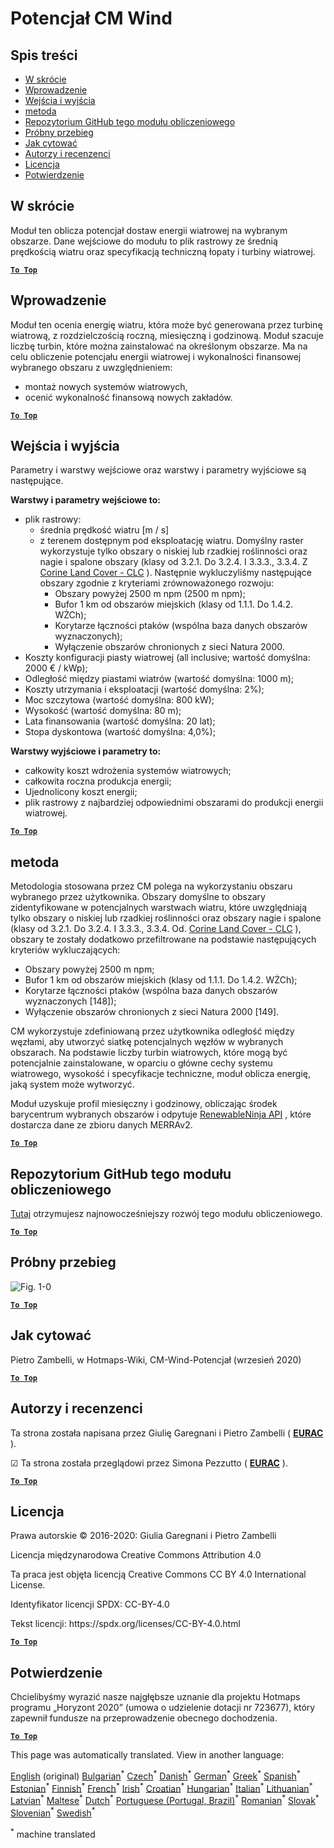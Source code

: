 <h1><a class="anchor" id="cm-wind-potential" href="#cm-wind-potential"><i class="fa fa-link"></i></a>Potencjał CM Wind</h1><h2><a class="anchor" id="table-of-contents" href="#table-of-contents"><i class="fa fa-link"></i></a> Spis treści</h2><ul><li> <a href="#in-a-glance">W skrócie</a></li><li> <a href="#introduction">Wprowadzenie</a></li><li> <a href="#inputs-and-outputs">Wejścia i wyjścia</a></li><li> <a href="#method">metoda</a></li><li> <a href="#github-repository-of-this-calculation-module">Repozytorium GitHub tego modułu obliczeniowego</a></li><li> <a href="#sample-run">Próbny przebieg</a></li><li> <a href="#how-to-cite">Jak cytować</a></li><li> <a href="#authors-and-reviewers">Autorzy i recenzenci</a></li><li> <a href="#license">Licencja</a></li><li> <a href="#acknowledgement">Potwierdzenie</a></li></ul><h2><a class="anchor" id="in-a-glance" href="#in-a-glance"><i class="fa fa-link"></i></a> W skrócie</h2><p> Moduł ten oblicza potencjał dostaw energii wiatrowej na wybranym obszarze. Dane wejściowe do modułu to plik rastrowy ze średnią prędkością wiatru oraz specyfikacją techniczną łopaty i turbiny wiatrowej.</p><p> <a href="#table-of-contents"><strong><code>To Top</code></strong></a></p><h2><a class="anchor" id="introduction" href="#introduction"><i class="fa fa-link"></i></a> Wprowadzenie</h2><p> Moduł ten ocenia energię wiatru, która może być generowana przez turbinę wiatrową, z rozdzielczością roczną, miesięczną i godzinową. Moduł szacuje liczbę turbin, które można zainstalować na określonym obszarze. Ma na celu obliczenie potencjału energii wiatrowej i wykonalności finansowej wybranego obszaru z uwzględnieniem:</p><ul><li> montaż nowych systemów wiatrowych,</li><li> ocenić wykonalność finansową nowych zakładów.</li></ul><p> <a href="#table-of-contents"><strong><code>To Top</code></strong></a></p><h2><a class="anchor" id="inputs-and-outputs" href="#inputs-and-outputs"><i class="fa fa-link"></i></a> Wejścia i wyjścia</h2><p> Parametry i warstwy wejściowe oraz warstwy i parametry wyjściowe są następujące.</p><p> <strong>Warstwy i parametry wejściowe to:</strong></p><ul><li> plik rastrowy:<ul><li> średnia prędkość wiatru [m / s]</li><li> z terenem dostępnym pod eksploatację wiatru. Domyślny raster wykorzystuje tylko obszary o niskiej lub rzadkiej roślinności oraz nagie i spalone obszary (klasy od 3.2.1. Do 3.2.4. I 3.3.3., 3.3.4. Z <a href="https://land.copernicus.eu/pan-european/corine-land-cover">Corine Land Cover - CLC</a> ). Następnie wykluczyliśmy następujące obszary zgodnie z kryteriami zrównoważonego rozwoju:<ul><li> Obszary powyżej 2500 m npm (2500 m npm);</li><li> Bufor 1 km od obszarów miejskich (klasy od 1.1.1. Do 1.4.2. WŻCh);</li><li> Korytarze łączności ptaków (wspólna baza danych obszarów wyznaczonych);</li><li> Wyłączenie obszarów chronionych z sieci Natura 2000.</li></ul></li></ul></li><li> Koszty konfiguracji piasty wiatrowej (all inclusive; wartość domyślna: 2000 € / kWp);</li><li> Odległość między piastami wiatrów (wartość domyślna: 1000 m);</li><li> Koszty utrzymania i eksploatacji (wartość domyślna: 2%);</li><li> Moc szczytowa (wartość domyślna: 800 kW);</li><li> Wysokość (wartość domyślna: 80 m);</li><li> Lata finansowania (wartość domyślna: 20 lat);</li><li> Stopa dyskontowa (wartość domyślna: 4,0%);</li></ul><p> <strong>Warstwy wyjściowe i parametry to:</strong></p><ul><li> całkowity koszt wdrożenia systemów wiatrowych;</li><li> całkowita roczna produkcja energii;</li><li> Ujednolicony koszt energii;</li><li> plik rastrowy z najbardziej odpowiednimi obszarami do produkcji energii wiatrowej.</li></ul><p> <a href="#table-of-contents"><strong><code>To Top</code></strong></a></p><h2><a class="anchor" id="method" href="#method"><i class="fa fa-link"></i></a> metoda</h2><p> Metodologia stosowana przez CM polega na wykorzystaniu obszaru wybranego przez użytkownika. Obszary domyślne to obszary zidentyfikowane w potencjalnych warstwach wiatru, które uwzględniają tylko obszary o niskiej lub rzadkiej roślinności oraz obszary nagie i spalone (klasy od 3.2.1. Do 3.2.4. I 3.3.3., 3.3.4. Od. <a href="https://land.copernicus.eu/pan-european/corine-land-cover">Corine Land Cover - CLC</a> ), obszary te zostały dodatkowo przefiltrowane na podstawie następujących kryteriów wykluczających:</p><ul><li> Obszary powyżej 2500 m npm;</li><li> Bufor 1 km od obszarów miejskich (klasy od 1.1.1. Do 1.4.2. WŻCh);</li><li> Korytarze łączności ptaków (wspólna baza danych obszarów wyznaczonych [148]);</li><li> Wyłączenie obszarów chronionych z sieci Natura 2000 [149].</li></ul><p> CM wykorzystuje zdefiniowaną przez użytkownika odległość między węzłami, aby utworzyć siatkę potencjalnych węzłów w wybranych obszarach. Na podstawie liczby turbin wiatrowych, które mogą być potencjalnie zainstalowane, w oparciu o główne cechy systemu wiatrowego, wysokość i specyfikacje techniczne, moduł oblicza energię, jaką system może wytworzyć.</p><p> Moduł uzyskuje profil miesięczny i godzinowy, obliczając środek barycentrum wybranych obszarów i odpytuje <a href="https://www.renewables.ninja/">RenewableNinja API</a> , które dostarcza dane ze zbioru danych MERRAv2.</p><p> <a href="#table-of-contents"><strong><code>To Top</code></strong></a></p><h2><a class="anchor" id="github-repository-of-this-calculation-module" href="#github-repository-of-this-calculation-module"><i class="fa fa-link"></i></a> Repozytorium GitHub tego modułu obliczeniowego</h2><p> <a href="https://github.com/HotMaps/wind_potential">Tutaj</a> otrzymujesz najnowocześniejszy rozwój tego modułu obliczeniowego.</p><p> <a href="#table-of-contents"><strong><code>To Top</code></strong></a></p><h2><a class="anchor" id="sample-run" href="#sample-run"><i class="fa fa-link"></i></a> Próbny przebieg</h2><img alt="Fig. 1-0" src="https://wiki.hotmaps.hevs.ch/en/CM-Wind-potential/cm-wind.png" title="Wykonaj Wind CM"/><p> <a href="#table-of-contents"><strong><code>To Top</code></strong></a></p><h2><a class="anchor" id="how-to-cite" href="#how-to-cite"><i class="fa fa-link"></i></a> Jak cytować</h2><p> Pietro Zambelli, w Hotmaps-Wiki, CM-Wind-Potencjał (wrzesień 2020)</p><p> <a href="#table-of-contents"><strong><code>To Top</code></strong></a></p><h2><a class="anchor" id="authors-and-reviewers" href="#authors-and-reviewers"><i class="fa fa-link"></i></a> Autorzy i recenzenci</h2><p> Ta strona została napisana przez Giulię Garegnani i Pietro Zambelli ( <strong><a href="http://www.eurac.edu">EURAC</a></strong> ).</p><p> ☑ Ta strona została przeglądowi przez Simona Pezzutto ( <strong><a href="http://www.eurac.edu">EURAC</a></strong> ).</p><p> <a href="#table-of-contents"><strong><code>To Top</code></strong></a></p><h2><a class="anchor" id="license" href="#license"><i class="fa fa-link"></i></a> Licencja</h2><p> Prawa autorskie © 2016-2020: Giulia Garegnani i Pietro Zambelli</p><p> Licencja międzynarodowa Creative Commons Attribution 4.0</p><p> Ta praca jest objęta licencją Creative Commons CC BY 4.0 International License.</p><p> Identyfikator licencji SPDX: CC-BY-4.0</p><p> Tekst licencji: https://spdx.org/licenses/CC-BY-4.0.html</p><p> <a href="#table-of-contents"><strong><code>To Top</code></strong></a></p><h2><a class="anchor" id="acknowledgement" href="#acknowledgement"><i class="fa fa-link"></i></a> Potwierdzenie</h2><p> Chcielibyśmy wyrazić nasze najgłębsze uznanie dla projektu Hotmaps programu „Horyzont 2020” (umowa o udzielenie dotacji nr 723677), który zapewnił fundusze na przeprowadzenie obecnego dochodzenia.</p><p> <a href="#table-of-contents"><strong><code>To Top</code></strong></a></p>
<!--- THIS IS A SUPER UNIQUE IDENTIFIER -->

This page was automatically translated. View in another language:

[English](../en/CM-Wind-potential) (original) [Bulgarian](../bg/CM-Wind-potential)<sup>\*</sup> [Czech](../cs/CM-Wind-potential)<sup>\*</sup> [Danish](../da/CM-Wind-potential)<sup>\*</sup> [German](../de/CM-Wind-potential)<sup>\*</sup> [Greek](../el/CM-Wind-potential)<sup>\*</sup> [Spanish](../es/CM-Wind-potential)<sup>\*</sup> [Estonian](../et/CM-Wind-potential)<sup>\*</sup> [Finnish](../fi/CM-Wind-potential)<sup>\*</sup> [French](../fr/CM-Wind-potential)<sup>\*</sup> [Irish](../ga/CM-Wind-potential)<sup>\*</sup> [Croatian](../hr/CM-Wind-potential)<sup>\*</sup> [Hungarian](../hu/CM-Wind-potential)<sup>\*</sup> [Italian](../it/CM-Wind-potential)<sup>\*</sup> [Lithuanian](../lt/CM-Wind-potential)<sup>\*</sup> [Latvian](../lv/CM-Wind-potential)<sup>\*</sup> [Maltese](../mt/CM-Wind-potential)<sup>\*</sup> [Dutch](../nl/CM-Wind-potential)<sup>\*</sup>  [Portuguese (Portugal, Brazil)](../pt/CM-Wind-potential)<sup>\*</sup> [Romanian](../ro/CM-Wind-potential)<sup>\*</sup> [Slovak](../sk/CM-Wind-potential)<sup>\*</sup> [Slovenian](../sl/CM-Wind-potential)<sup>\*</sup> [Swedish](../sv/CM-Wind-potential)<sup>\*</sup> 

<sup>\*</sup> machine translated
